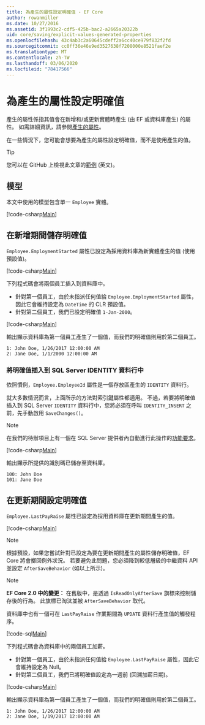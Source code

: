 ```yaml
---
title: 為產生的屬性設定明確值 - EF Core
author: rowanmiller
ms.date: 10/27/2016
ms.assetid: 3f1993c2-cdf5-425b-bac2-a2665a20322b
uid: core/saving/explicit-values-generated-properties
ms.openlocfilehash: 43c4ab3c2a60645cdeff2a6cc40ce979f832f2fd
ms.sourcegitcommit: cc0ff36e46e9ed3527638f7208000e8521faef2e
ms.translationtype: MT
ms.contentlocale: zh-TW
ms.lasthandoff: 03/06/2020
ms.locfileid: "78417566"
---
```

# <a name="setting-explicit-values-for-generated-properties"></a>為產生的屬性設定明確值

產生的屬性係指其值會在新增和/或更新實體時產生 (由 EF 或資料庫產生) 的屬性。 如需詳細資訊，請參閱[產生的屬性](../modeling/generated-properties.md)。

在一些情況下，您可能會想要為產生的屬性設定明確值，而不是使用產生的值。

> [!TIP]  
> 您可以在 GitHub 上檢視此文章的[範例](https://github.com/dotnet/EntityFramework.Docs/tree/master/samples/core/Saving/ExplicitValuesGenerateProperties/) \(英文\)。

## <a name="the-model"></a>模型

本文中使用的模型包含單一 `Employee` 實體。

[!code-csharp[Main](../../../samples/core/Saving/ExplicitValuesGenerateProperties/Employee.cs#Sample)]

## <a name="saving-an-explicit-value-during-add"></a>在新增期間儲存明確值

`Employee.EmploymentStarted` 屬性已設定為採用資料庫為新實體產生的值 (使用預設值)。

[!code-csharp[Main](../../../samples/core/Saving/ExplicitValuesGenerateProperties/EmployeeContext.cs#EmploymentStarted)]

下列程式碼會將兩個員工插入到資料庫中。

* 針對第一個員工，由於未指派任何值給 `Employee.EmploymentStarted` 屬性，因此它會維持設定為 `DateTime` 的 CLR 預設值。
* 針對第二個員工，我們已設定明確值 `1-Jan-2000`。

[!code-csharp[Main](../../../samples/core/Saving/ExplicitValuesGenerateProperties/Sample.cs#EmploymentStarted)]

輸出顯示資料庫為第一個員工產生了一個值，而我們的明確值則用於第二個員工。

``` Console
1: John Doe, 1/26/2017 12:00:00 AM
2: Jane Doe, 1/1/2000 12:00:00 AM
```

### <a name="explicit-values-into-sql-server-identity-columns"></a>將明確值插入到 SQL Server IDENTITY 資料行中

依照慣例，`Employee.EmployeeId` 屬性是一個存放區產生的 `IDENTITY` 資料行。

就大多數情況而言，上面所示的方法對索引鍵屬性都適用。 不過，若要將明確值插入到 SQL Server `IDENTITY` 資料行中，您將必須在呼叫 `IDENTITY_INSERT` 之前，先手動啟用 `SaveChanges()`。

> [!NOTE]  
> 在我們的待辦項目上有一個在 SQL Server 提供者內自動進行此操作的[功能要求](https://github.com/aspnet/EntityFramework/issues/703)。

[!code-csharp[Main](../../../samples/core/Saving/ExplicitValuesGenerateProperties/Sample.cs#EmployeeId)]

輸出顯示所提供的識別碼已儲存至資料庫。

``` Console
100: John Doe
101: Jane Doe
```

## <a name="setting-an-explicit-value-during-update"></a>在更新期間設定明確值

`Employee.LastPayRaise` 屬性已設定為採用資料庫在更新期間產生的值。

[!code-csharp[Main](../../../samples/core/Saving/ExplicitValuesGenerateProperties/EmployeeContext.cs#LastPayRaise)]

> [!NOTE]  
> 根據預設，如果您嘗試針對已設定為要在更新期間產生的屬性儲存明確值，EF Core 將會擲回例外狀況。 若要避免此問題，您必須降到較低層級的中繼資料 API 並設定 `AfterSaveBehavior` (如以上所示)。

> [!NOTE]  
> **EF Core 2.0 中的變更：** 在舊版中，是透過 `IsReadOnlyAfterSave` 旗標來控制儲存後的行為。 此旗標已淘汰並被 `AfterSaveBehavior` 取代。

資料庫中也有一個可在 `LastPayRaise` 作業期間為 `UPDATE` 資料行產生值的觸發程序。

[!code-sql[Main](../../../samples/core/Saving/ExplicitValuesGenerateProperties/employee_UPDATE.sql)]

下列程式碼會為資料庫中的兩個員工加薪。

* 針對第一個員工，由於未指派任何值給 `Employee.LastPayRaise` 屬性，因此它會維持設定為 Null。
* 針對第二個員工，我們已將明確值設定為一週前 (回溯加薪日期)。

[!code-csharp[Main](../../../samples/core/Saving/ExplicitValuesGenerateProperties/Sample.cs#LastPayRaise)]

輸出顯示資料庫為第一個員工產生了一個值，而我們的明確值則用於第二個員工。

``` Console
1: John Doe, 1/26/2017 12:00:00 AM
2: Jane Doe, 1/19/2017 12:00:00 AM
```
